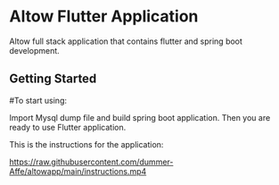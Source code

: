 # Altow Flutter Application

Altow full stack application that contains flutter and spring boot development.

## Getting Started

#To start using:

Import Mysql dump file and build spring boot application. Then you are ready to use Flutter application.

This is the instructions for the application:

https://raw.githubusercontent.com/dummer-Affe/altowapp/main/instructions.mp4
